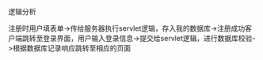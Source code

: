 逻辑分析

注册时用户填表单->传给服务器执行servlet逻辑，存入我的数据库->注册成功客户端跳转至登录界面，用户输入登录信息->提交给servlet逻辑，进行数据库校验->根据数据库记录响应跳转至相应的页面